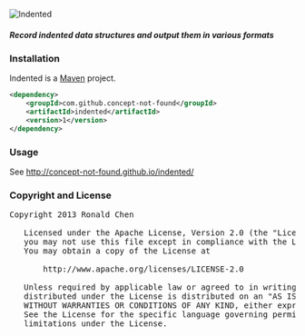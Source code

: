 ![Indented](http://concept-not-found.github.io/indented/images/indented.svg "Indented")
##### Record indented data structures and output them in various formats 

### Installation
Indented is a [Maven](http://maven.apache.org/) project.

```xml
<dependency>
    <groupId>com.github.concept-not-found</groupId>
    <artifactId>indented</artifactId>
    <version>1</version>
</dependency>
```

### Usage
See http://concept-not-found.github.io/indented/

### Copyright and License
<pre>
Copyright 2013 Ronald Chen

   Licensed under the Apache License, Version 2.0 (the "License");
   you may not use this file except in compliance with the License.
   You may obtain a copy of the License at

       http://www.apache.org/licenses/LICENSE-2.0

   Unless required by applicable law or agreed to in writing, software
   distributed under the License is distributed on an "AS IS" BASIS,
   WITHOUT WARRANTIES OR CONDITIONS OF ANY KIND, either express or implied.
   See the License for the specific language governing permissions and
   limitations under the License.
</pre>
